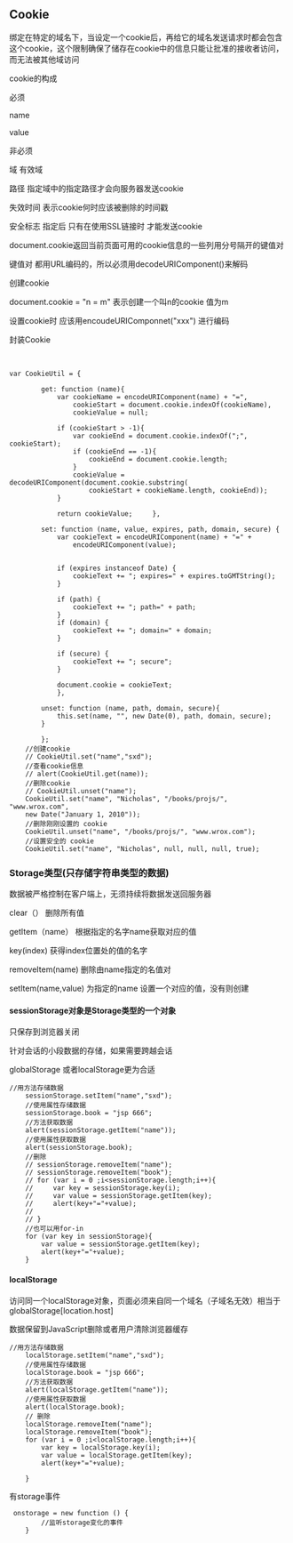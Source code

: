 ## Cookie

  绑定在特定的域名下，当设定一个cookie后，再给它的域名发送请求时都会包含这个cookie，这个限制确保了储存在cookie中的信息只能让批准的接收者访问，而无法被其他域访问

cookie的构成 

必须

name   

value

非必须

域   有效域

路径   指定域中的指定路径才会向服务器发送cookie

失效时间   表示cookie何时应该被删除的时间戳

安全标志  指定后 只有在使用SSL链接时 才能发送cookie



document.cookie返回当前页面可用的cookie信息的一些列用分号隔开的键值对

键值对 都用URL编码的，所以必须用decodeURIComponent()来解码

创建cookie

document.cookie = "n = m" 表示创建一个叫n的cookie 值为m

设置cookie时 应该用encoudeURIComponnet("xxx") 进行编码

封装Cookie

​      

```
var CookieUtil = {

        get: function (name){
            var cookieName = encodeURIComponent(name) + "=",
                cookieStart = document.cookie.indexOf(cookieName),
                cookieValue = null;

            if (cookieStart > -1){
                var cookieEnd = document.cookie.indexOf(";", cookieStart);
                if (cookieEnd == -1){
                    cookieEnd = document.cookie.length;
                }
                cookieValue = decodeURIComponent(document.cookie.substring(
                    cookieStart + cookieName.length, cookieEnd));
            }

            return cookieValue;     },

        set: function (name, value, expires, path, domain, secure) {
            var cookieText = encodeURIComponent(name) + "=" +
                encodeURIComponent(value);


            if (expires instanceof Date) {
                cookieText += "; expires=" + expires.toGMTString();
            }

            if (path) {
                cookieText += "; path=" + path;
            }
            if (domain) {
                cookieText += "; domain=" + domain;
            }

            if (secure) {
                cookieText += "; secure";
            }

            document.cookie = cookieText;
            },

        unset: function (name, path, domain, secure){
            this.set(name, "", new Date(0), path, domain, secure);
        }

        };
    //创建cookie
    // CookieUtil.set("name","sxd");
    //查看cookie信息
    // alert(CookieUtil.get(name));
    //删除cookie
    // CookieUtil.unset("name");
    CookieUtil.set("name", "Nicholas", "/books/projs/", "www.wrox.com",
    new Date("January 1, 2010"));
    //删除刚刚设置的 cookie 
    CookieUtil.unset("name", "/books/projs/", "www.wrox.com");
    //设置安全的 cookie 
    CookieUtil.set("name", "Nicholas", null, null, null, true); 
```



### Storage类型(只存储字符串类型的数据)

数据被严格控制在客户端上，无须持续将数据发送回服务器

clear（） 删除所有值

getItem（name） 根据指定的名字name获取对应的值

key(index)  获得index位置处的值的名字

removeItem(name)   删除由name指定的名值对

setItem(name,value)  为指定的name 设置一个对应的值，没有则创建

#### sessionStorage对象是Storage类型的一个对象

只保存到浏览器关闭

针对会话的小段数据的存储，如果需要跨越会话

globalStorage 或者localStorage更为合适

```
//用方法存储数据
    sessionStorage.setItem("name","sxd");
    //使用属性存储数据
    sessionStorage.book = "jsp 666";
    //方法获取数据
    alert(sessionStorage.getItem("name"));
    //使用属性获取数据
    alert(sessionStorage.book);
    //删除
    // sessionStorage.removeItem("name");
    // sessionStorage.removeItem("book");
    // for (var i = 0 ;i<sessionStorage.length;i++){
    //     var key = sessionStorage.key(i);
    //     var value = sessionStorage.getItem(key);
    //     alert(key+"="+value);
    //
    // }
    //也可以用for-in
    for (var key in sessionStorage){
        var value = sessionStorage.getItem(key);
        alert(key+"="+value);
    }
```



#### localStorage

访问同一个localStorage对象，页面必须来自同一个域名（子域名无效）相当于globalStorage[location.host]

数据保留到JavaScript删除或者用户清除浏览器缓存

```
//用方法存储数据
    localStorage.setItem("name","sxd");
    //使用属性存储数据
    localStorage.book = "jsp 666";
    //方法获取数据
    alert(localStorage.getItem("name"));
    //使用属性获取数据
    alert(localStorage.book);
    // 删除
    localStorage.removeItem("name");
    localStorage.removeItem("book");
    for (var i = 0 ;i<localStorage.length;i++){
        var key = localStorage.key(i);
        var value = localStorage.getItem(key);
        alert(key+"="+value);

    }
```



有storage事件

```
 onstorage = new function () {
        //监听storage变化的事件
    }
```

